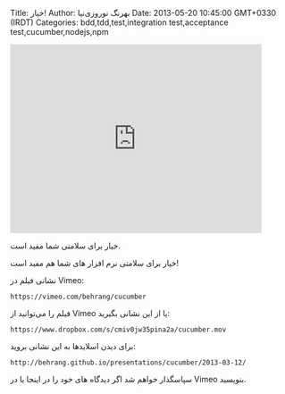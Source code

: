 Title: خیار!
Author: بهرنگ نوروزی‌نیا
Date: 2013-05-20 10:45:00 GMT+0330 (IRDT)
Categories: bdd,tdd,test,integration test,acceptance test,cucumber,nodejs,npm

<iframe src="http://player.vimeo.com/video/62321826" width="450" height="338" frameborder="0" webkitAllowFullScreen mozallowfullscreen allowFullScreen></iframe>

خیار برای سلامتی شما مفید است.

خیار برای سلامتی نرم افزار های شما هم مفید است!

نشانی فیلم در Vimeo:

    https://vimeo.com/behrang/cucumber

فیلم را می‌توانید از Vimeo یا از این نشانی بگیرید:

    https://www.dropbox.com/s/cmiv0jw35pina2a/cucumber.mov
    
برای دیدن اسلایدها به این نشانی بروید:

    http://behrang.github.io/presentations/cucumber/2013-03-12/

سپاسگذار خواهم شد اگر دیدگاه های خود را در اینجا یا در Vimeo بنویسید.
